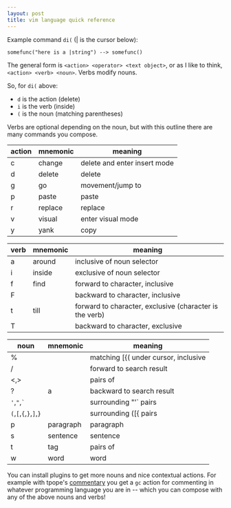 ```yaml
---
layout: post
title: vim language quick reference
---
```


Example command `di(` (&#124; is the cursor below):

``` txt
somefunc("here is a |string") --> somefunc()
```

The general form is `<action> <operator> <text object>`, or as I like to think, `<action> <verb> <noun>`. Verbs modify nouns.

So, for `di(` above:

- `d` is the action (delete)
- `i` is the verb (inside)
- `(` is the noun (matching parentheses)

Verbs are optional depending on the noun, but with this outline there are many commands you compose.

|action | mnemonic   | meaning                     |
|-------|------------|--------                     |
|c      | change     | delete and enter insert mode|
|d      | delete     | delete                      |
|g      | go         | movement/jump to            |
|p      | paste      | paste                       |
|r      | replace    | replace                     |
|v      | visual     | enter visual mode           |
|y      | yank       | copy                        |

|verb   | mnemonic   | meaning                                                |
|-------|------------|--------                                                |
|a      | around     | inclusive of noun selector                             |
|i      | inside     | exclusive of noun selector                             |
|f      | find       | forward to character, inclusive                        |
|F      |            | backward to character, inclusive                       |
|t      | till       | forward to character, exclusive (character is the verb)|
|T      |            | backward to character, exclusive                       |

|noun                   | mnemonic    | meaning                             |
|-------                |------------ |--------                             |
|%                      |             | matching [{( under cursor, inclusive|
|/                      |             | forward to search result            |
|<,>                    |             | <tags> pairs of </tags>             |
|?                      | a           | backward to search result           |
|`'`,`"`,`` ` ``        |             | surrounding "'` pairs               |
|`(`,`[`,`{`,`}`,`]`,`}`|             | surrounding ([{ pairs               |
|p                      | paragraph   | paragraph                           |
|s                      | sentence    | sentence                            |
|t                      | tag         | <tags> pairs of </tags>             |
|w                      | word        | word                                |

You can install plugins to get more nouns and nice contextual actions. For example with tpope's [commentary][1] you get a `gc` action for commenting in whatever programming language you are in -- which you can compose with any of the above nouns and verbs!

[1]: https://github.com/tpope/vim-commentary